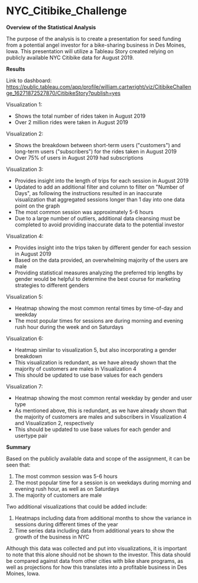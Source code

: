 # NYC_Citibike_Challenge

**Overview of the Statistical Analysis**

The purpose of the analysis is to create a presentation for seed funding from a potential angel investor for a bike-sharing business in Des Moines, Iowa. This presentation will utilize a Tableau Story created relying on publicly available NYC Citibike data for August 2019.

**Results**

Link to dashboard:
https://public.tableau.com/app/profile/william.cartwright/viz/CitibikeChallenge_16271872527870/CitibikeStory?publish=yes

Visualization 1:
  * Shows the total number of rides taken in August 2019
  * Over 2 million rides were taken in August 2019

Visualization 2:
  * Shows the breakdown between short-term users ("customers") and long-term users ("subscribers") for the rides taken in August 2019
  * Over 75% of users in August 2019 had subscriptions

Visualization 3:
  * Provides insight into the length of trips for each session in August 2019
  * Updated to add an additional filter and column to filter on "Number of Days", as following the instructions resulted in an inaccurate visualization that aggregated sessions longer than 1 day into one data point on the graph
  * The most common session was approximately 5-6 hours
  * Due to a large number of outliers, additional data cleansing must be completed to avoid providing inaccurate data to the potential investor

Visualization 4:
  * Provides insight into the trips taken by different gender for each session in August 2019
  * Based on the data provided, an overwhelming majority of the users are male
  * Providing statistical measures analyzing the preferred trip lengths by gender would be helpful to determine the best course for marketing strategies to different genders

Visualization 5:
  * Heatmap showing the most common rental times by time-of-day and weekday
  * The most popular times for sessions are during morning and evening rush hour during the week and on Saturdays

Visualization 6:
  * Heatmap similar to visualization 5, but also incorporating a gender breakdown
  * This visualization is redundant, as we have already shown that the majority of customers are males in Visualization 4
  * This should be updated to use base values for each genders

Visualization 7:
  * Heatmap showing the most common rental weekday by gender and user type
  * As mentioned above, this is redundant, as we have already shown that the majority of customers are males and subscribers in Visualization 4 and Visualization 2, respectively
  * This should be updated to use base values for each gender and usertype pair 

**Summary**

Based on the publicly available data and scope of the assignment, it can be seen that:
 1. The most common session was 5-6 hours
 2. The most popular time for a session is on weekdays during morning and evening rush hour, as well as on Saturdays
 3. The majority of customers are male

Two additional visualizations that could be added include:
 1. Heatmaps including data from additional months to show the variance in sessions during different times of the year
 2. Time series data including data from additional years to show the growth of the business in NYC

Although this data was collected and put into visualizations, it is important to note that this alone should not be shown to the investor. This data should be compared against data from other cities with bike share programs, as well as projections for how this translates into a profitable business in Des Moines, Iowa. 




